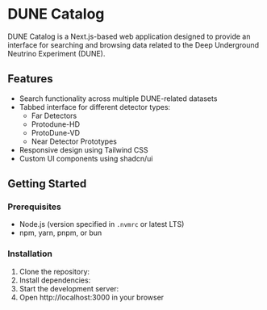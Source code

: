 # DUNE Catalog

DUNE Catalog is a Next.js-based web application designed to provide an interface for searching and browsing data related to the Deep Underground Neutrino Experiment (DUNE).

## Features

- Search functionality across multiple DUNE-related datasets
- Tabbed interface for different detector types:
  - Far Detectors
  - Protodune-HD
  - ProtoDune-VD
  - Near Detector Prototypes
- Responsive design using Tailwind CSS
- Custom UI components using shadcn/ui

## Getting Started

### Prerequisites

- Node.js (version specified in `.nvmrc` or latest LTS)
- npm, yarn, pnpm, or bun

### Installation

1. Clone the repository:
2. Install dependencies:
3. Start the development server:
4. Open http://localhost:3000 in your browser